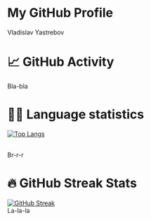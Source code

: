 <html lang="en">
<head>
    <meta charset="UTF-8">
    <meta name="viewport" content="width=device-width, initial-scale=1.0">
    <title>GitHub Profile Header</title>
    <link rel="stylesheet" href="styles.css">

<link
  rel="stylesheet"
  href="https://cdn.rawgit.com/IonicaBizau/github-calendar/gh-pages/dist/github-calendar.css"
/>
<script
  src="https://cdn.rawgit.com/IonicaBizau/github-calendar/gh-pages/dist/github-calendar.min.js"
>
    new GitHubCalendar(".calendar", "vyastreb");
</script>


</head>

    
<body>

<div class="header">
    <h1>My GitHub Profile</h1>
    <p>Vladislav Yastrebov</p>
</div>

<h1>📈 GitHub Activity</h1>



<!-- Prepare a container for your calendar. -->
<div class="calendar">
    Bla-bla
</div>




<h1>🧑‍💻 Language statistics</h1>

<!--[![Top Langs](https://github-readme-stats.vercel.app/api/top-langs/?username=vyastreb&layout=compact)](https://github.com/vyastreb/github-readme-stats)-->

<a href="https://github.com/vyastreb/github-readme-stats">
  <img src="https://github-readme-stats.vercel.app/api/top-langs/?username=vyastreb&layout=compact" alt="Top Langs">
</a>

<br> Br-r-r

<h1>🔥 GitHub Streak Stats</h1>

<!--[![GitHub Streak](https://github-readme-streak-stats.herokuapp.com/?user=vyastreb&theme=dark)](https://git.io/streak-stats)-->

<a href="https://git.io/streak-stats">
  <img src="https://streak-stats.demolab.com/?user=vyastreb&theme=ocean-gradient" alt="GitHub Streak">
</a>
<br>
La-la-la

</body>
</html>
